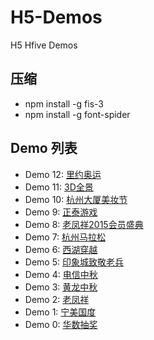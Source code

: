 # H5-Demos
H5 Hfive Demos

## 压缩
* npm install -g fis-3
* npm install -g font-spider

## Demo 列表
* Demo 12: [里约奥运](http://jump.word1k.com/sport/index.html)
* Demo 11: [3D全景](http://jump.word1k.com/fullview/index.html)
* Demo 10: [杭州大厦美妆节](http://jump.word1k.com/hzds/index2.html)
* Demo 9: [正泰游戏](http://www.hydeze.com/s/zt/index.html)
* Demo 8: [老凤祥2015会员盛典](http://www.hydeze.com/s/lfx2/index.html)
* Demo 7: [杭州马拉松](http://www.hydeze.com/s/marathon/index.html)
* Demo 6: [西湖穿越](http://www.hydeze.com/s/cross/index.html)
* Demo 5: [印象城致敬老兵](http://www.hydeze.com/s/soldier/index.html)
* Demo 4: [电信中秋](http://www.hydeze.com/s/mid_autumn2/index.html)
* Demo 3: [黄龙中秋](http://www.hydeze.com/s/mid_autumn/index.html)
* Demo 2: [老凤祥](http://www.hydeze.com/s/phoenix/index.html)
* Demo 1: [宁美国度](http://www.hydeze.com/s/ningmei/index.html)
* Demo 0: [华数抽奖](http://www.hydeze.com/s/huashu/index.html)

